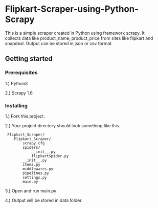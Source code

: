 # Flipkart-Scraper-using-Python-Scrapy

This is a simple scraper created in Python using framework scrapy. It collects data like product_name, product_price from sites like flipkart and snapdeal. Output can be stored in json or csv format.

## Getting started

### Prerequisites

1.) Python3

2.) Scrapy 1.6

### Installing

1.) Fork this project.

2.) Your project directory should look something like this.
```
 Flipkart_Scraper/
    Flipkart_Scraper/
        scrapy.cfg            
        spiders/
            __init__.py
            flipkartSpider.py
        __init__.py
        items.py   
        middlewares.py    
        pipelines.py      
        settings.py 
        main.py
```

3.) Open and run main.py

4.) Output will be stored in data folder.
